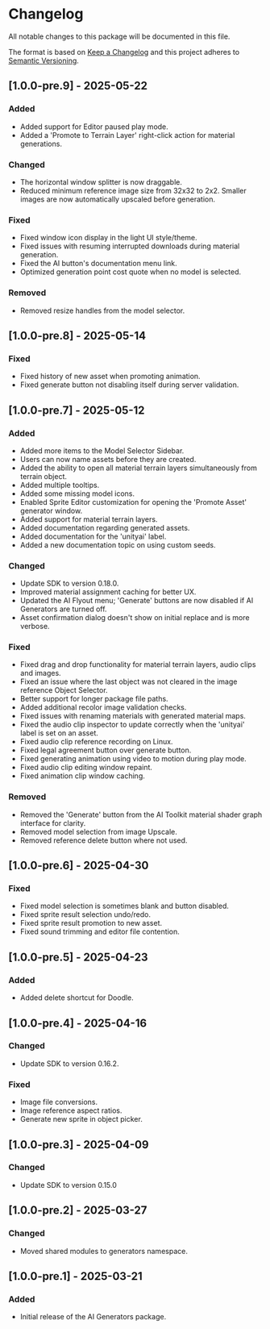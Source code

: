 # Changelog
All notable changes to this package will be documented in this file.

The format is based on [Keep a Changelog](http://keepachangelog.com/en/1.0.0/)
and this project adheres to [Semantic Versioning](http://semver.org/spec/v2.0.0.html).

## [1.0.0-pre.9] - 2025-05-22

### Added

- Added support for Editor paused play mode.
- Added a 'Promote to Terrain Layer' right-click action for material generations.

### Changed

- The horizontal window splitter is now draggable.
- Reduced minimum reference image size from 32x32 to 2x2. Smaller images are now automatically upscaled before generation.

### Fixed

- Fixed window icon display in the light UI style/theme.
- Fixed issues with resuming interrupted downloads during material generation.
- Fixed the AI button's documentation menu link.
- Optimized generation point cost quote when no model is selected.

### Removed

- Removed resize handles from the model selector.

## [1.0.0-pre.8] - 2025-05-14

### Fixed

- Fixed history of new asset when promoting animation.
- Fixed generate button not disabling itself during server validation.

## [1.0.0-pre.7] - 2025-05-12

### Added

- Added more items to the Model Selector Sidebar.
- Users can now name assets before they are created.
- Added the ability to open all material terrain layers simultaneously from terrain object.
- Added multiple tooltips.
- Added some missing model icons.
- Enabled Sprite Editor customization for opening the 'Promote Asset' generator window.
- Added support for material terrain layers.
- Added documentation regarding generated assets.
- Added documentation for the 'unityai' label.
- Added a new documentation topic on using custom seeds.

### Changed

- Update SDK to version 0.18.0.
- Improved material assignment caching for better UX.
- Updated the AI Flyout menu; 'Generate' buttons are now disabled if AI Generators are turned off.
- Asset confirmation dialog doesn't show on initial replace and is more verbose.

### Fixed

- Fixed drag and drop functionality for material terrain layers, audio clips and images.
- Fixed an issue where the last object was not cleared in the image reference Object Selector.
- Better support for longer package file paths.
- Added additional recolor image validation checks.
- Fixed issues with renaming materials with generated material maps.
- Fixed the audio clip inspector to update correctly when the 'unityai' label is set on an asset.
- Fixed audio clip reference recording on Linux.
- Fixed legal agreement button over generate button.
- Fixed generating animation using video to motion during play mode.
- Fixed audio clip editing window repaint.
- Fixed animation clip window caching.

### Removed

- Removed the 'Generate' button from the AI Toolkit material shader graph interface for clarity.
- Removed model selection from image Upscale.
- Removed reference delete button where not used.

## [1.0.0-pre.6] - 2025-04-30

### Fixed

- Fixed model selection is sometimes blank and button disabled.
- Fixed sprite result selection undo/redo.
- Fixed sprite result promotion to new asset.
- Fixed sound trimming and editor file contention.

## [1.0.0-pre.5] - 2025-04-23

### Added

- Added delete shortcut for Doodle.

## [1.0.0-pre.4] - 2025-04-16

### Changed

- Update SDK to version 0.16.2.

### Fixed

- Image file conversions.
- Image reference aspect ratios.
- Generate new sprite in object picker.

## [1.0.0-pre.3] - 2025-04-09

### Changed

- Update SDK to version 0.15.0

## [1.0.0-pre.2] - 2025-03-27

### Changed

- Moved shared modules to generators namespace.

## [1.0.0-pre.1] - 2025-03-21

### Added

- Initial release of the AI Generators package.
